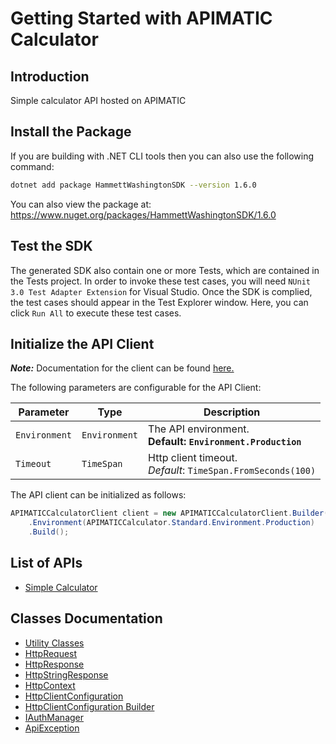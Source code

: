 
# Getting Started with APIMATIC Calculator

## Introduction

Simple calculator API hosted on APIMATIC

## Install the Package

If you are building with .NET CLI tools then you can also use the following command:

```bash
dotnet add package HammettWashingtonSDK --version 1.6.0
```

You can also view the package at:
https://www.nuget.org/packages/HammettWashingtonSDK/1.6.0

## Test the SDK

The generated SDK also contain one or more Tests, which are contained in the Tests project. In order to invoke these test cases, you will need `NUnit 3.0 Test Adapter Extension` for Visual Studio. Once the SDK is complied, the test cases should appear in the Test Explorer window. Here, you can click `Run All` to execute these test cases.

## Initialize the API Client

**_Note:_** Documentation for the client can be found [here.](https://www.github.com/ZahraN444/hammett-washington-dotnet-sdk/tree/1.6.0/doc/client.md)

The following parameters are configurable for the API Client:

| Parameter | Type | Description |
|  --- | --- | --- |
| `Environment` | `Environment` | The API environment. <br> **Default: `Environment.Production`** |
| `Timeout` | `TimeSpan` | Http client timeout.<br>*Default*: `TimeSpan.FromSeconds(100)` |

The API client can be initialized as follows:

```csharp
APIMATICCalculatorClient client = new APIMATICCalculatorClient.Builder()
    .Environment(APIMATICCalculator.Standard.Environment.Production)
    .Build();
```

## List of APIs

* [Simple Calculator](https://www.github.com/ZahraN444/hammett-washington-dotnet-sdk/tree/1.6.0/doc/controllers/simple-calculator.md)

## Classes Documentation

* [Utility Classes](https://www.github.com/ZahraN444/hammett-washington-dotnet-sdk/tree/1.6.0/doc/utility-classes.md)
* [HttpRequest](https://www.github.com/ZahraN444/hammett-washington-dotnet-sdk/tree/1.6.0/doc/http-request.md)
* [HttpResponse](https://www.github.com/ZahraN444/hammett-washington-dotnet-sdk/tree/1.6.0/doc/http-response.md)
* [HttpStringResponse](https://www.github.com/ZahraN444/hammett-washington-dotnet-sdk/tree/1.6.0/doc/http-string-response.md)
* [HttpContext](https://www.github.com/ZahraN444/hammett-washington-dotnet-sdk/tree/1.6.0/doc/http-context.md)
* [HttpClientConfiguration](https://www.github.com/ZahraN444/hammett-washington-dotnet-sdk/tree/1.6.0/doc/http-client-configuration.md)
* [HttpClientConfiguration Builder](https://www.github.com/ZahraN444/hammett-washington-dotnet-sdk/tree/1.6.0/doc/http-client-configuration-builder.md)
* [IAuthManager](https://www.github.com/ZahraN444/hammett-washington-dotnet-sdk/tree/1.6.0/doc/i-auth-manager.md)
* [ApiException](https://www.github.com/ZahraN444/hammett-washington-dotnet-sdk/tree/1.6.0/doc/api-exception.md)

